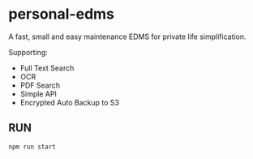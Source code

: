 # personal-edms

A fast, small and easy maintenance EDMS for private life simplification.

Supporting: 
- Full Text Search
- OCR
- PDF Search
- Simple API
- Encrypted Auto Backup to S3

## RUN

`npm run start`